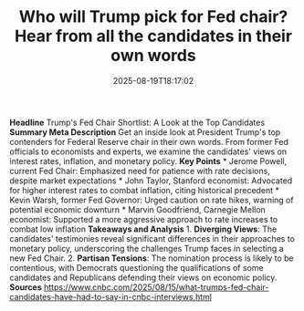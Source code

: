 ﻿---
title: "Who will Trump pick for Fed chair? Hear from all the candidates in their own words"
date: "2025-08-19T18:17:02"
category: "Markets"
summary: ""
slug: "who will trump pick for fed chair hear from all the candidat"
source_urls:
  - "https://www.cnbc.com/2025/08/15/what-trumps-fed-chair-candidates-have-had-to-say-in-cnbc-interviews.html"
seo:
  title: "Who will Trump pick for Fed chair? Hear from all the candidates in their own words | Hash n Hedge"
  description: ""
  keywords: ["news", "markets", "brief"]
---
**Headline** Trump's Fed Chair Shortlist: A Look at the Top Candidates  **Summary Meta Description** Get an inside look at President Trump's top contenders for Federal Reserve chair in their own words. From former Fed officials to economists and experts, we examine the candidates' views on interest rates, inflation, and monetary policy.  **Key Points**  * Jerome Powell, current Fed Chair: Emphasized need for patience with rate decisions, despite market expectations * John Taylor, Stanford economist: Advocated for higher interest rates to combat inflation, citing historical precedent * Kevin Warsh, former Fed Governor: Urged caution on rate hikes, warning of potential economic downturn * Marvin Goodfriend, Carnegie Mellon economist: Supported a more aggressive approach to rate increases to combat low inflation  **Takeaways and Analysis**  1. **Diverging Views**: The candidates' testimonies reveal significant differences in their approaches to monetary policy, underscoring the challenges Trump faces in selecting a new Fed Chair. 2. **Partisan Tensions**: The nomination process is likely to be contentious, with Democrats questioning the qualifications of some candidates and Republicans defending their views on economic policy.  **Sources** https://www.cnbc.com/2025/08/15/what-trumps-fed-chair-candidates-have-had-to-say-in-cnbc-interviews.html 
